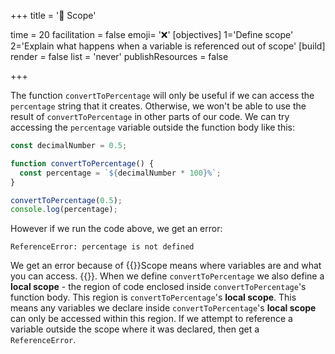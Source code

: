 +++
title = '🔭 Scope'

time = 20
facilitation = false
emoji= '❌'
[objectives]
1='Define scope'
2='Explain what happens when a variable is referenced out of scope'
[build]
  render = false
  list = 'never'
  publishResources = false

+++

The function `convertToPercentage` will only be useful if we can access the `percentage` string that it creates. Otherwise, we won't be able to use the result of `convertToPercentage` in other parts of our code. We can try accessing the `percentage` variable outside the function body like this:

```js {linenos=table,hl_lines=["8"],linenostart=1}
const decimalNumber = 0.5;

function convertToPercentage() {
  const percentage = `${decimalNumber * 100}%`;
}

convertToPercentage(0.5);
console.log(percentage);
```

However if we run the code above, we get an error:

```console
ReferenceError: percentage is not defined
```

We get an error because of {{<tooltip title="scope">}}Scope means where variables are and what you can access. {{</tooltip>}}. When we define `convertToPercentage` we also define a **local scope** - the region of code enclosed inside `convertToPercentage`'s function body. This region is `convertToPercentage`'s **local scope**. This means any variables we declare inside `convertToPercentage`'s **local scope** can only be accessed within this region. If we attempt to reference a variable outside the scope where it was declared, then get a `ReferenceError`.
